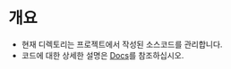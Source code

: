 # 개요
- 현재 디렉토리는 프로젝트에서 작성된 소스코드를 관리합니다.
- 코드에 대한 상세한 설명은 [Docs](https://github.com/BJ-Lim/Capstone_Design/blob/master/docs/README.md)를 참조하십시오.

